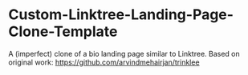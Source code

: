 # Custom-Linktree-Landing-Page-Clone-Template
A (imperfect) clone of a bio landing page similar to Linktree.
Based on original work: https://github.com/arvindmehairjan/trinklee

